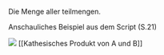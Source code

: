 Die Menge aller teilmengen.  
  
Anschauliches Beispiel aus dem Script (S.21)  
  
![](http://127.0.0.1:53947/paste-d4a2defa117b77a125fe5c8e64cb27f560b93217.jpg)
[[Kathesisches Produkt von A und B]]